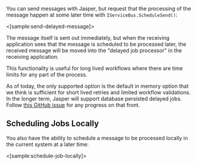 <!--title:Scheduled Job Processing-->

You can send messages with Jasper, but request that the processing of the message happen at some later time with `IServiceBus.ScheduleSend()`:

<[sample:send-delayed-message]>

The message itself is sent out immediately, but when the receiving application sees that the message is scheduled to be processed later, the received message will be moved into the "delayed job processor" in the receiving application.

This functionality is useful for long lived workflows where there are time limits for any part of the process.

As of today, the only supported option is the default in memory option that we think is sufficient for short lived retries and limited workflow validations. In the longer term, Jasper will support database persisted delayed jobs. Follow [this GitHub issue](https://github.com/JasperFx/jasper/issues/199) for any progress on that front.

## Scheduling Jobs Locally

You also have the ability to schedule a message to be processed locally in the current system at a later time:

<[sample:schedule-job-locally]>
